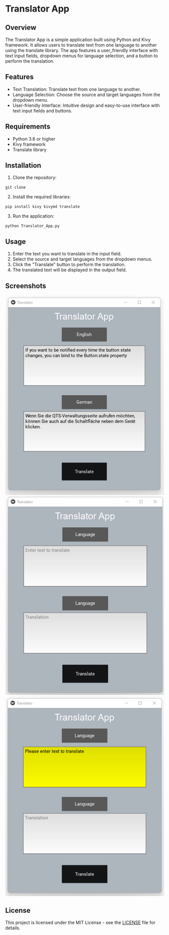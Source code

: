 # Translator App

## Overview

The Translator App is a simple application built using Python and Kivy framework. It allows users to translate text from one language to another using the translate library. The app features a user_friendly interface with text input fields, dropdown menus for language selection, and a button to perform the translation.

## Features

- Text Translation: Translate text from one language to another.
- Language Selection: Choose the source and target languages from the dropdown menu.
- User-friendly Interface: Intuitive design and easy-to-use interface with text input fields and buttons.

## Requirements

- Python 3.6 or higher
- Kivy framework
- Translate library

## Installation

1. Clone the repository:

```
git clone
```

2. Install the required libraries:

```
pip install kivy kivymd translate
```

3. Run the application:

```
python Translator_App.py
```

## Usage

1. Enter the text you want to translate in the input field.
2. Select the source and target languages from the dropdown menus.
3. Click the "Translate" button to perform the translation.
4. The translated text will be displayed in the output field.

## Screenshots

![Translator App](static/img/screenshot1.png)
![Translator App](static/img/screenshot2.png)
![Translator App](static/img/screenshot3.png)

## License

This project is licensed under the MIT License - see the [LICENSE](LICENSE) file for details.
